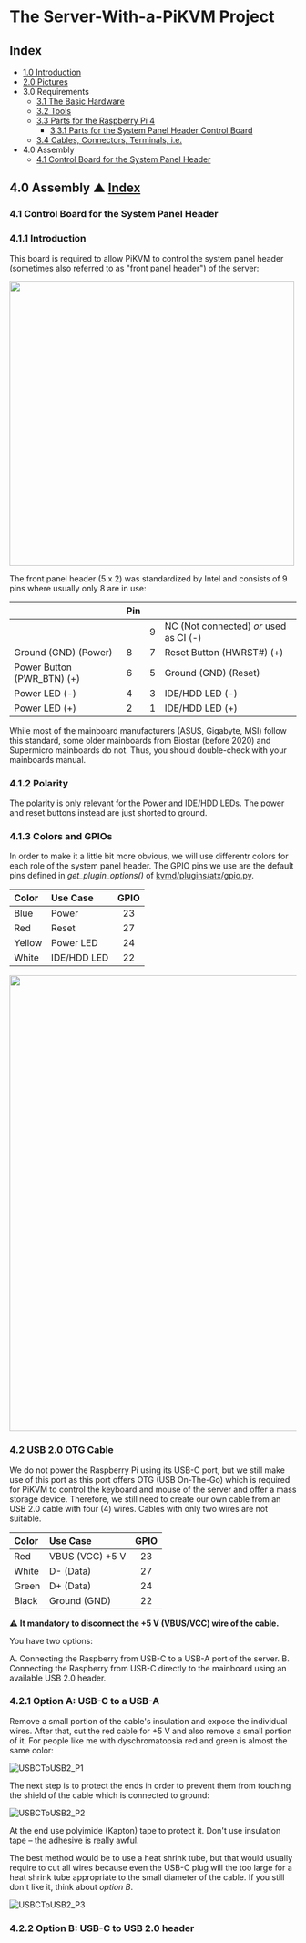 # The Server-With-a-PiKVM Project 

## Index

- [1.0 Introduction](https://github.com/etkaar/server-with-pikvm)
- [2.0 Pictures](https://github.com/etkaar/server-with-pikvm)
- 3.0 Requirements
  - [3.1 The Basic Hardware](https://github.com/etkaar/server-with-pikvm/blob/main/Requirements.md#31-the-basic-hardware)
  - [3.2 Tools](https://github.com/etkaar/server-with-pikvm/blob/main/Requirements.md#32-tools)
  - [3.3 Parts for the Raspberry Pi 4](https://github.com/etkaar/server-with-pikvm/blob/main/Requirements.md#33-parts-for-the-raspberry-pi-4)
    - [3.3.1 Parts for the System Panel Header Control Board](https://github.com/etkaar/server-with-pikvm/blob/main/Requirements.md#331-parts-for-the-system-panel-header-control-board)
  - [3.4 Cables, Connectors, Terminals, i.e.](https://github.com/etkaar/server-with-pikvm/blob/main/Requirements.md#34-cables-connectors-terminals-ie)
- 4.0 Assembly
  - [4.1 Control Board for the System Panel Header](https://github.com/etkaar/server-with-pikvm/blob/main/Assembly.md#41-control-board-for-the-system-panel-header)
  
## 4.0 Assembly ▲ [Index](#index)

### 4.1 Control Board for the System Panel Header

### 4.1.1 Introduction

This board is required to allow PiKVM to control the system panel header (sometimes also referred to as "front panel header") of the server:

<img src="https://user-images.githubusercontent.com/40885610/223600895-e75e943e-1cfe-4b8e-8ee5-86cccdbd3e07.png" width="500">

The front panel header (5 x 2) was standardized by Intel and consists of 9 pins where usually only 8 are in use:

  |  | Pin |  |  |
  | :-- | :-- | :-- | :-- |
  |  |  | 9 | NC (Not connected) *or* used as CI (-) |
  | Ground (GND) (Power) | 8 | 7 | Reset Button (HWRST#) (+) |
  | Power Button (PWR_BTN) (+) | 6 | 5 | Ground (GND) (Reset) |
  | Power LED (-) | 4 | 3 | IDE/HDD LED (-) |
  | Power LED (+) | 2 | 1 | IDE/HDD LED (+) |

While most of the mainboard manufacturers (ASUS, Gigabyte, MSI) follow this standard, some older mainboards from Biostar (before 2020) and Supermicro mainboards do not. Thus, you should double-check with your mainboards manual.

### 4.1.2 Polarity

The polarity is only relevant for the Power and IDE/HDD LEDs. The power and reset buttons instead are just shorted to ground.

### 4.1.3 Colors and GPIOs

In order to make it a little bit more obvious, we will use differentr colors for each role of the system panel header. The GPIO pins we use are the default pins defined in *get_plugin_options()* of [kvmd/plugins/atx/gpio.py](https://github.com/pikvm/kvmd/blob/master/kvmd/plugins/atx/gpio.py).

  | Color | Use Case | GPIO |
  | :-- | :-- | :--: |
  | Blue | Power | 23 |
  | Red | Reset | 27 |
  | Yellow | Power LED | 24 |
  | White | IDE/HDD LED | 22 |
  
<img src="https://user-images.githubusercontent.com/40885610/222908535-f7234f19-cb6e-43d8-96e0-e189a6744699.jpg" width="800">
  
### 4.2 USB 2.0 OTG Cable

We do not power the Raspberry Pi using its USB-C port, but we still make use of this port as this port offers OTG (USB On-The-Go) which is required for PiKVM to control the keyboard and mouse of the server and offer a mass storage device. Therefore, we still need to create our own cable from an USB 2.0 cable with four (4) wires. Cables with only two wires are not suitable.

  | Color | Use Case | GPIO |
  | :-- | :-- | :--: |
  | Red | VBUS (VCC) +5 V | 23 |
  | White | D- (Data) | 27 |
  | Green | D+ (Data) | 24 |
  | Black | Ground (GND) | 22 |

⚠️ **It mandatory to disconnect the +5 V (VBUS/VCC) wire of the cable.**

You have two options:

A. Connecting the Raspberry from USB-C to a USB-A port of the server.
B. Connecting the Raspberry from USB-C directly to the mainboard using an available USB 2.0 header.

### 4.2.1 Option A: USB-C to a USB-A

Remove a small portion of the cable's insulation and expose the individual wires. After that, cut the red cable for +5 V and also remove a small portion of it. For people like me with dyschromatopsia red and green is almost the same color:

![USBCToUSB2_P1](https://user-images.githubusercontent.com/40885610/223606007-359c4cc9-8a30-44a0-b445-0acff82d3eb2.jpg)

The next step is to protect the ends in order to prevent them from touching the shield of the cable which is connected to ground:

![USBCToUSB2_P2](https://user-images.githubusercontent.com/40885610/223606439-f3ace1fc-151b-4888-8f14-7cd5b6c82a4e.jpg)

At the end use polyimide (Kapton) tape to protect it. Don't use insulation tape – the adhesive is really awful.

The best method would be to use a heat shrink tube, but that would usually require to cut all wires because even the USB-C plug will the too large for a heat shrink tube appropriate to the small diameter of the cable. If you still don't like it, think about *option B*. 

![USBCToUSB2_P3](https://user-images.githubusercontent.com/40885610/223607259-f949a1b6-fbc3-47ee-a51c-8350911878c0.jpg)

### 4.2.2 Option B: USB-C to USB 2.0 header
